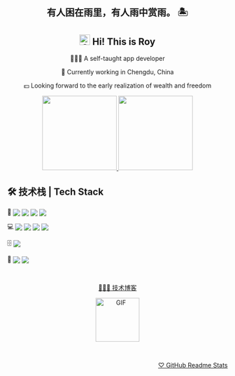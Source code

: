 <h2 align="center">有人困在雨里，有人雨中赏雨。 🏝</h2>

<h2 align="center"><image src="https://github.com/RoyRao2333/royrao2333/raw/main/assets/68747470733a2f2f71706c7573706963747572652e6f73732d636e2d6265696a696e672e616c6979756e63732e636f6d2f364c6a6a51412f48692e676966.gif" alt="GIF" width="24px" /> Hi! This is Roy</h2>

<div align="center">

<p>🧑🏻‍💻 A self-taught app developer</p>

<p>🐼 Currently working in Chengdu, China</p>

<p>💵 Looking forward to the early realization of wealth and freedom</p>

</div>

<div align="center">

<a href="https://github.com/RoyRao2333">
<image src="https://github-readme-stats.zohan.tech/api?username=AceCandy&include_all_commits=true&count_private=true&show_icons=true&theme=buefy" height="170px" />
</a>

<a href="https://github.com/RoyRao2333">
<image src="https://github-readme-stats.zohan.tech/api/top-langs/?username=AceCandy&layout=compact" height="170px" />
</a>

</div>

## 🛠 技术栈 | Tech Stack

<div >

💬 <a href="https://www.swift.org/"><image src="https://img.shields.io/static/v1?label=Swift&message=HANDY&style=for-the-badge&labelColor=FFFFFF&logo=swift&color=F05138" align="center" /></a> <a href="https://www.typescriptlang.org/"><image src="https://img.shields.io/static/v1?label=TypeScript&message=HANDY&style=for-the-badge&labelColor=FFFFFF&logo=typescript&color=3178C6" align="center" /></a> <a href="https://www.python.org/"><image src="https://img.shields.io/static/v1?label=Python&message=Familiar&style=for-the-badge&labelColor=FFFFFF&logo=python&color=3776AB" align="center" /></a> <a href="https://kotlinlang.org/"><image src="https://img.shields.io/static/v1?label=Kotlin&message=Familiar&style=for-the-badge&labelColor=FFFFFF&logo=kotlin&color=7F52FF" align="center" /></a>

</div>

<div >

💻 <a href="https://www.swift.org/"><image src="https://img.shields.io/static/v1?label=iOS%2FmacOS&message=handy&style=for-the-badge&labelColor=FFFFFF&logo=swift&color=F05138" align="center" /></a> <a href="https://reactnative.dev/"><image src="https://img.shields.io/static/v1?label=iOS%2FAndroid&message=handy&style=for-the-badge&labelColor=FFFFFF&logo=react&color=61DAFB" align="center" /></a> <a href="https://reactjs.org/"><image src="https://img.shields.io/static/v1?label=Web&message=handy&style=for-the-badge&labelColor=FFFFFF&logo=react&color=61DAFB" align="center" /></a> <a href="https://ktor.io/"><image src="https://img.shields.io/static/v1?label=Server&message=Familiar&style=for-the-badge&labelColor=FFFFFF&logo=kotlin&color=7F52FF" align="center" /></a>

</div>

<div >

🗄 <a href="https://www.mysql.com/"><image src="https://img.shields.io/static/v1?label=MySQL&message=Familiar&style=for-the-badge&labelColor=FFFFFF&logo=mysql&color=4479A1" align="center" /></a>

</div>

<div >

🎨 <a href="https://www.figma.com/"><image src="https://img.shields.io/static/v1?label=Figma&message=Handy&style=for-the-badge&labelColor=FFFFFF&logo=figma&color=F24E1E" align="center" /></a> <a href="https://www.sketch.com/"><image src="https://img.shields.io/static/v1?label=Sketch&message=Handy&style=for-the-badge&labelColor=FFFFFF&logo=sketch&color=F7B500" align="center" /></a>

</div>

&nbsp;

<div align="center">

<a href="https://royrao2333.github.io/blog">🧑🏻‍💻 技术博客</a>

<image src="https://user-images.githubusercontent.com/31413093/187115164-3c1e5a43-64bc-44cd-a145-593a35b53513.GIF" align="center" alt="GIF" height="100px" />

</div>

&nbsp;

<div align="right">

<a href="https://github.com/anuraghazra/github-readme-stats">♡ GitHub Readme Stats</a>

</div>
